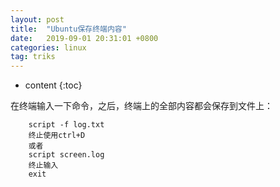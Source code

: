 ```yaml
---
layout: post
title:  "Ubuntu保存终端内容"
date:   2019-09-01 20:31:01 +0800
categories: linux
tag: triks
---
```


* content
{:toc}

在终端输入一下命令，之后，终端上的全部内容都会保存到文件上：

        script -f log.txt 
        终止使用ctrl+D
        或者
        script screen.log
        终止输入
        exit